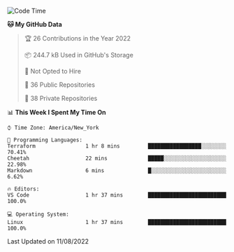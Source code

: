 <!--START_SECTION:waka-->
![Code Time](http://img.shields.io/badge/Code%20Time-63%20hrs%2023%20mins-blue)

**🐱 My GitHub Data** 

> 🏆 26 Contributions in the Year 2022
 > 
> 📦 244.7 kB Used in GitHub's Storage 
 > 
> 🚫 Not Opted to Hire
 > 
> 📜 36 Public Repositories 
 > 
> 🔑 38 Private Repositories  
 > 
📊 **This Week I Spent My Time On** 

```text
⌚︎ Time Zone: America/New_York

💬 Programming Languages: 
Terraform                1 hr 8 mins         █████████████████░░░░░░░░   70.41% 
Cheetah                  22 mins             █████░░░░░░░░░░░░░░░░░░░░   22.98% 
Markdown                 6 mins              █░░░░░░░░░░░░░░░░░░░░░░░░   6.62%

🔥 Editors: 
VS Code                  1 hr 37 mins        █████████████████████████   100.0%

💻 Operating System: 
Linux                    1 hr 37 mins        █████████████████████████   100.0%

```


 Last Updated on 11/08/2022
<!--END_SECTION:waka-->